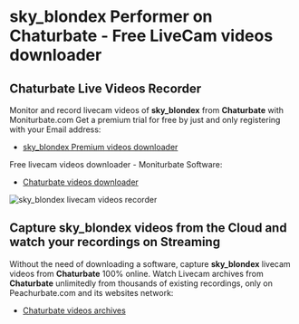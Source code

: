 # sky_blondex Performer on Chaturbate - Free LiveCam videos downloader

## Chaturbate Live Videos Recorder

Monitor and record livecam videos of **sky_blondex** from **Chaturbate** with Moniturbate.com
Get a premium trial for free by just and only registering with your Email address:
* [sky_blondex Premium videos downloader](https://moniturbate.com/request-demo-licence-key.html)

Free livecam videos downloader - Moniturbate Software:
* [Chaturbate videos downloader](https://moniturbate.com/moniturbate-download-software.html)

![sky_blondex livecam videos recorder](https://peachurnet.com/templates/moniturbate-software.png)


## Capture sky_blondex videos from the Cloud and watch your recordings on Streaming

Without the need of downloading a software, capture **sky_blondex** livecam videos from **Chaturbate** 100% online.
Watch Livecam archives from **Chaturbate** unlimitedly from thousands of existing recordings, only on Peachurbate.com and its websites network:
* [Chaturbate videos archives](https://peachurnet.com/)